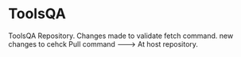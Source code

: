 # ToolsQA
ToolsQA Repository.
Changes made to validate fetch command.
new changes to cehck Pull command ---> At host repository.
